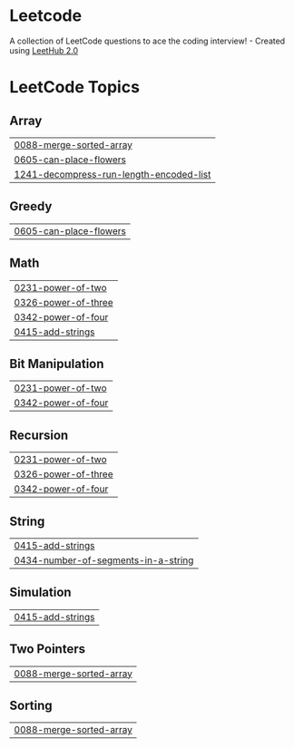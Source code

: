 # Leetcode
A collection of LeetCode questions to ace the coding interview! - Created using [LeetHub 2.0](https://github.com/maitreya2954/LeetHub-2.0-Firefox)

<!---LeetCode Topics Start-->
# LeetCode Topics
## Array
|  |
| ------- |
| [0088-merge-sorted-array](https://github.com/Sydronee/Leetcode/tree/master/0088-merge-sorted-array) |
| [0605-can-place-flowers](https://github.com/Sydronee/Leetcode/tree/master/0605-can-place-flowers) |
| [1241-decompress-run-length-encoded-list](https://github.com/Sydronee/Leetcode/tree/master/1241-decompress-run-length-encoded-list) |
## Greedy
|  |
| ------- |
| [0605-can-place-flowers](https://github.com/Sydronee/Leetcode/tree/master/0605-can-place-flowers) |
## Math
|  |
| ------- |
| [0231-power-of-two](https://github.com/Sydronee/Leetcode/tree/master/0231-power-of-two) |
| [0326-power-of-three](https://github.com/Sydronee/Leetcode/tree/master/0326-power-of-three) |
| [0342-power-of-four](https://github.com/Sydronee/Leetcode/tree/master/0342-power-of-four) |
| [0415-add-strings](https://github.com/Sydronee/Leetcode/tree/master/0415-add-strings) |
## Bit Manipulation
|  |
| ------- |
| [0231-power-of-two](https://github.com/Sydronee/Leetcode/tree/master/0231-power-of-two) |
| [0342-power-of-four](https://github.com/Sydronee/Leetcode/tree/master/0342-power-of-four) |
## Recursion
|  |
| ------- |
| [0231-power-of-two](https://github.com/Sydronee/Leetcode/tree/master/0231-power-of-two) |
| [0326-power-of-three](https://github.com/Sydronee/Leetcode/tree/master/0326-power-of-three) |
| [0342-power-of-four](https://github.com/Sydronee/Leetcode/tree/master/0342-power-of-four) |
## String
|  |
| ------- |
| [0415-add-strings](https://github.com/Sydronee/Leetcode/tree/master/0415-add-strings) |
| [0434-number-of-segments-in-a-string](https://github.com/Sydronee/Leetcode/tree/master/0434-number-of-segments-in-a-string) |
## Simulation
|  |
| ------- |
| [0415-add-strings](https://github.com/Sydronee/Leetcode/tree/master/0415-add-strings) |
## Two Pointers
|  |
| ------- |
| [0088-merge-sorted-array](https://github.com/Sydronee/Leetcode/tree/master/0088-merge-sorted-array) |
## Sorting
|  |
| ------- |
| [0088-merge-sorted-array](https://github.com/Sydronee/Leetcode/tree/master/0088-merge-sorted-array) |
<!---LeetCode Topics End-->